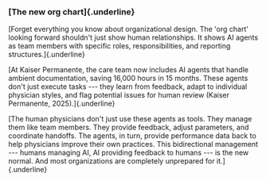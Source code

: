 ### **[The new org chart]{.underline}**

[Forget everything you know about organizational design. The \'org
chart\' looking forward shouldn\'t just show human relationships. It
shows AI agents as team members with specific roles, responsibilities,
and reporting structures.]{.underline}

[At Kaiser Permanente, the care team now includes AI agents that handle
ambient documentation, saving 16,000 hours in 15 months. These agents
don\'t just execute tasks --- they learn from feedback, adapt to
individual physician styles, and flag potential issues for human review
(Kaiser Permanente, 2025).]{.underline}

[The human physicians don\'t just use these agents as tools. They manage
them like team members. They provide feedback, adjust parameters, and
coordinate handoffs. The agents, in turn, provide performance data back
to help physicians improve their own practices. This bidirectional
management --- humans managing AI, AI providing feedback to humans ---
is the new normal. And most organizations are completely unprepared for
it.]{.underline}